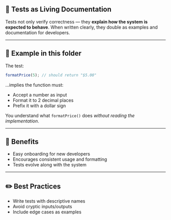 ## 📑 Tests as Living Documentation

Tests not only verify correctness — they **explain how the system is expected to behave**. When written clearly, they double as examples and documentation for developers.

---

## 🧪 Example in this folder

The test:

```js
formatPrice(5); // should return "$5.00"
```

...implies the function must:

- Accept a number as input
- Format it to 2 decimal places
- Prefix it with a dollar sign

You understand what `formatPrice()` does _without reading the implementation_.

---

## 🧠 Benefits

- Easy onboarding for new developers
- Encourages consistent usage and formatting
- Tests evolve along with the system

---

## ✏️ Best Practices

- Write tests with descriptive names
- Avoid cryptic inputs/outputs
- Include edge cases as examples
